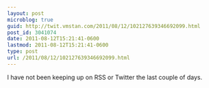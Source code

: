 ```yaml
---
layout: post
microblog: true
guid: http://twit.vmstan.com/2011/08/12/102127639346692099.html
post_id: 3041074
date: 2011-08-12T15:21:41-0600
lastmod: 2011-08-12T15:21:41-0600
type: post
url: /2011/08/12/102127639346692099.html
---
```

I have not been keeping up on RSS or Twitter the last couple of days.
